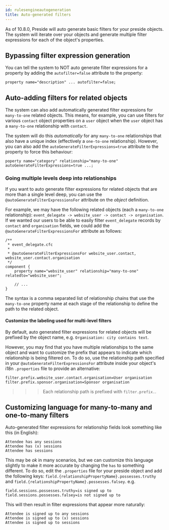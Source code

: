 ```yaml
---
id: rulesengineautogeneration
title: Auto-generated filters
---
```


As of 10.8.0, Preside will auto generate basic filters for your preside objects. The system will iterate over your objects and generate multiple filter expressions for each of the object's properties.

## Bypassing filter expression generation

You can tell the system to NOT auto generate filter expressions for a property by adding the `autofilter=false` attribute to the property:

```luceescript
property name="description" ... autofilter=false;
```

## Auto-adding filters for related objects

The system can also add automatically generated filter expressions for `many-to-one` related objects. This means, for example, you can use filters for various `contact` object properties on a `user` object when the `user` object has a `many-to-one` relationship with `contact`.

The system will do this _automatically_ for any `many-to-one` relationships that also have a unique index (effectively a `one-to-one` relationship). However, you can also add the `autoGenerateFilterExpressions=true` attribute to the property to force this behaviour:

```luceescript
poperty name="category" relationship="many-to-one" autoGenerateFilterExpressions=true ...;
```

### Going multiple levels deep into relationships

If you want to auto generate filter expressions for related objects that are more than a single level deep, you can use the `@autoGenerateFilterExpressionsFor` attribute on the _object_ definition. 

For example, we may have the following related objects (each a `many-to-one` relationship): `event_delegate -> website_user -> contact -> organisation`. If we wanted our users to be able to easily filter `event_delegate` records by `contact` and `organisation` fields, we could add the `@autoGenerateFilterExpressionsFor` attribute as follows:

```luceescript
/**
 * event_delegate.cfc
 *
 * @autoGenerateFilterExpressionsFor website_user.contact, website_user.contact.organisation
 */
component {
	property name="website_user" relationship="many-to-one" relatedto="website_user";

	// ...
}
```

The syntax is a comma separated list of relationship chains that use the `many-to-one` property name at each stage of the relationship to define the path to the related object.

#### Customize the labeling used for multi-level filters

By default, auto generated filter expressions for related objects will be prefixed by the object name, e.g. `Organisation: city contains text`. 

However, you may find that you have multiple relationships to the same object and want to customize the prefix that appears to indicate which relationship is being filtered on. To do so, use the relationship path specified in your `@autoGenerateFilterExpressionsFor` attribute inside your object's i18n `.properties` file to provide an alternative:

```properties
filter.prefix.website_user.contact.organisation=User organisation
filter.prefix.sponsor.organisation=Sponsor organisation
```

>>> Each relationship path is prefixed with `filter.prefix.`.


## Customizing language for many-to-many and one-to-many filters

Auto-generated filter expressions for relationship fields look something like this (in English):

```
Attendee has any sessions
Attendee has (x) sessions
Attendee has sessions
```

This may be _ok_ in many scenarios, but we can customize this language slightly to make it more accurate by changing the `has` to something different. To do so, edit the `.properties` file for your preside object and add the following keys: `field.{relationshipPropertyName}.possesses.truthy` and `field.{relationshipPropertyName}.possesses.falsey`. e.g.

```properties
field.sessions.possesses.truthy=is signed up to
field.sessions.possesses.falsey=is not signed up to
```

This will then result in filter expressions that appear more naturally:

```
Attendee is signed up to any sessions
Attendee is signed up to (x) sessions
Attendee is signed up to sessions
```